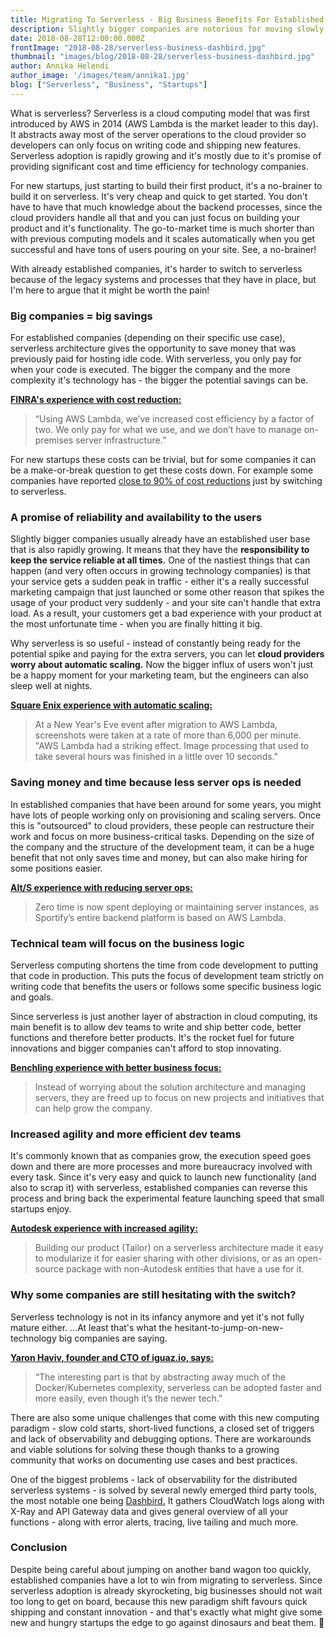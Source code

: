 ```yaml
---
title: Migrating To Serverless - Big Business Benefits For Established Companies
description: Slightly bigger companies are notorious for moving slowly when it comes to the adoption of new cutting-edge technologies, but here's a case for why they should make the switch to serverless asap!
date: 2018-08-28T12:00:00.000Z
frontImage: "2018-08-28/serverless-business-dashbird.jpg"
thumbnail: "images/blog/2018-08-28/serverless-business-dashbird.jpg"
author: Annika Helendi
author_image: '/images/team/annika1.jpg'
blog: ["Serverless", "Business", "Startups"]
---
```

What is serverless? Serverless is a cloud computing model that was first introduced by AWS in 2014 (AWS Lambda is the market leader to this day). It abstracts away most of the server operations to the cloud provider so developers can only focus on writing code and shipping new features. Serverless adoption is rapidly growing and it's mostly due to it's promise of providing significant cost and time efficiency for technology companies.

For new startups, just starting to build their first product, it's a no-brainer to build it on serverless. It's very cheap and quick to get started. You don't have to have that much knowledge about the backend processes, since the cloud providers handle all that and you can just focus on building your product and it's functionality. The go-to-market time is much shorter than with previous computing models and it scales automatically when you get successful and have tons of users pouring on your site. See, a no-brainer!

With already established companies, it's harder to switch to serverless because of the legacy systems and processes that they have in place, but I'm here to argue that it might be worth the pain!


### Big companies = big savings

For established companies (depending on their specific use case), serverless architecture gives the opportunity to save money that was previously paid for hosting idle code. With serverless, you only pay for when your code is executed. The bigger the company and the more complexity it's technology has - the bigger the potential savings can be.

**<a href="https://aws.amazon.com/solutions/case-studies/square-enix/" target="_blank">FINRA's experience with cost reduction:</a>**

>“Using AWS Lambda, we’ve increased cost efficiency by a factor of two. We only pay for what we use, and we don’t have to manage on-premises server infrastructure.”

For new startups these costs can be trivial, but for some companies it can be a make-or-break question to get these costs down. For example some companies have reported <a href="https://dashbird.io/blog/saving-money-switching-serverless/" target="_blank">close to 90% of cost reductions</a> just by switching to serverless.

### A promise of reliability and availability to the users
Slightly bigger companies usually already have an established user base that is also rapidly growing. It means that they have the **responsibility to keep the service reliable at all times.** One of the nastiest things that can happen (and very often occurs in growing technology companies) is that your service gets a sudden peak in traffic - either it's a really successful marketing campaign that just launched or some other reason that spikes the usage of your product very suddenly - and your site can't handle that extra load. As a result, your customers get a bad experience with your product at the most unfortunate time - when you are finally hitting it big.

Why serverless is so useful - instead of constantly being ready for the potential spike and paying for the extra servers, you can let **cloud providers worry about automatic scaling.** Now the bigger influx of users won't just be a happy moment for your marketing team, but the engineers can also sleep well at nights.

**<a href="https://aws.amazon.com/solutions/case-studies/square-enix/" target="_blank">Square Enix experience with automatic scaling:</a>**

>At a New Year's Eve event after migration to AWS Lambda, screenshots were taken at a rate of more than 6,000 per minute. "AWS Lambda had a striking effect. Image processing that used to take several hours was finished in a little over 10 seconds."

### Saving money and time because less server ops is needed
In established companies that have been around for some years, you might have lots of people working only on provisioning and scaling servers. Once this is "outsourced" to cloud providers, these people can restructure their work and focus on more business-critical tasks. Depending on the size of the company and the structure of the development team, it can be a huge benefit that not only saves time and money, but can also make hiring for some positions easier.

**<a href="https://aws.amazon.com/solutions/case-studies/alts/" target="_blank">Alt/S experience with reducing server ops:</a>**

>Zero time is now spent deploying or maintaining server instances, as Sportify’s entire backend platform is based on AWS Lambda.

### Technical team will focus on the business logic

Serverless computing shortens the time from code development to putting that code in production. This puts the focus of development team strictly on writing code that benefits the users or follows some specific business logic and goals.  

Since serverless is just another layer of abstraction in cloud computing, its main benefit is to allow dev teams to write and ship better code, better functions and therefore better products. It's the rocket fuel for future innovations and bigger companies can't afford to stop innovating.  

**<a href="https://aws.amazon.com/solutions/case-studies/benchling/" target="_blank">Benchling experience with better business focus:</a>**

>Instead of worrying about the solution architecture and managing servers, they are freed up to focus on new projects and initiatives that can help grow the company.

### Increased agility and more efficient dev teams

It's commonly known that as companies grow, the execution speed goes down and there are more processes and more bureaucracy involved with every task. Since it's very easy and quick to launch new functionality (and also to scrap it) with serverless, established companies can reverse this process and bring back the experimental feature launching speed that small startups enjoy.

**<a href="https://aws.amazon.com/solutions/case-studies/autodesk-serverless/" target="_blank">Autodesk experience with increased agility:</a>**

>Building our product (Tailor) on a serverless architecture made it easy to modularize it for easier sharing with other divisions, or as an open-source package with non-Autodesk entities that have a use for it.

### Why some companies are still hesitating with the switch?

Serverless technology is not in its infancy anymore and yet it's not fully mature either. ...At least that's what the hesitant-to-jump-on-new-technology big companies are saying.

**<a href="https://thenewstack.io/serverless-101-how-to-get-serverless-started-in-the-enterprise/" target="_blank">Yaron Haviv, founder and CTO of iguaz.io, says:</a>**

>“The interesting part is that by abstracting away much of the Docker/Kubernetes complexity, serverless can be adopted faster and more easily, even though it’s the newer tech.”

There are also some unique challenges that come with this new computing paradigm - slow cold starts, short-lived functions, a closed set of triggers and lack of observability and debugging options. There are workarounds and viable solutions for solving these though thanks to a growing community that works on documenting use cases and best practices.

One of the biggest problems - lack of observability for the distributed serverless systems - is solved by several newly emerged third party tools, the most notable one being <a href="https://dashbird.io" target="_blank">Dashbird.</a> It gathers CloudWatch logs along with X-Ray and API Gateway data and gives general overview of all your functions - along with error alerts, tracing, live tailing and much more.

### Conclusion

Despite being careful about jumping on another band wagon too quickly, established companies have a lot to win from migrating to serverless. Since serverless adoption is already skyrocketing, big businesses should not wait too long to get on board, because this new paradigm shift favours quick shipping and constant innovation - and that's exactly what might give some new and hungry startups the edge to go against dinosaurs and beat them. 👻

